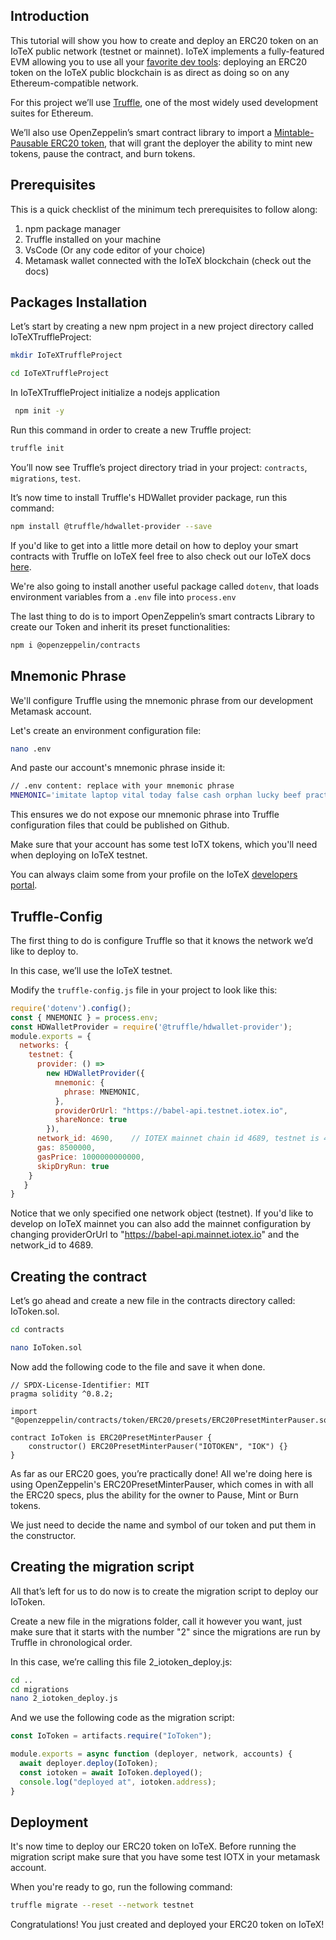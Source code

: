 ## Introduction
This tutorial will show you how to create and deploy an ERC20 token on an IoTeX public network (testnet or mainnet). 
IoTeX implements a fully-featured EVM allowing you to use all your [favorite dev tools](https://docs.iotex.io/dapp-development/web3-development): deploying an ERC20 token on the IoTeX public blockchain is as direct as doing so on any Ethereum-compatible network. 

For this project we’ll use [Truffle](https://trufflesuite.com/), one of the most widely used development suites for Ethereum. 

We’ll also use OpenZeppelin’s smart contract library to import a [Mintable-Pausable ERC20 token](https://github.com/OpenZeppelin/openzeppelin-contracts/blob/master/contracts/token/ERC20/presets/ERC20PresetMinterPauser.sol), that will grant the deployer the ability to mint new tokens, pause the contract, and burn tokens. 

## Prerequisites
This is a quick checklist of the minimum tech prerequisites to follow along: 
1. npm package manager
2. Truffle installed on your machine
3. VsCode (Or any code editor of your choice)
4. Metamask wallet connected with the IoTeX blockchain (check out the docs)

## Packages Installation
Let’s start by creating a new npm project in a new project directory called IoTeXTruffleProject:

```bash
mkdir IoTeXTruffleProject
```
```bash
cd IoTeXTruffleProject
``` 

In IoTeXTruffleProject initialize a nodejs application

```bash
 npm init -y
```

Run this command in order to create a new Truffle project: 

```bash
truffle init
```

You’ll now see Truffle’s project directory triad in your project: `contracts`, `migrations`, `test`.

It’s now time to install Truffle's HDWallet provider package, run this command: 

```bash
npm install @truffle/hdwallet-provider --save
```

If you'd like to get into a little more detail on how to deploy your smart contracts with Truffle on IoTeX feel free to also check out our IoTeX docs [here](https://docs.iotex.io/dapp-development/web3-development/truffle).

We're also going to install another useful package called `dotenv`, that loads environment variables from a `.env` file into `process.env` 

The last thing to do is to import OpenZeppelin’s smart contracts Library to create our Token and inherit its preset functionalities:

```bash
npm i @openzeppelin/contracts
```

## Mnemonic Phrase

We'll configure Truffle using the mnemonic phrase from our development Metamask account.  

Let's create an environment configuration file:

```bash
nano .env
```

And paste our account's mnemonic phrase inside it:

```bash
// .env content: replace with your mnemonic phrase
MNEMONIC='imitate laptop vital today false cash orphan lucky beef practice today pattern force risk draw pipe mutual ball sleep wet orbit badge song trophy'
```

This ensures we do not expose our mnemonic phrase into Truffle configuration files that could be published on Github.

Make sure that your account has some test IoTX tokens, which you'll need when deploying on IoTeX testnet. 

You can always claim some from your profile on the IoTeX [developers portal](https://developers.iotex.io/). 

## Truffle-Config

The first thing to do is configure Truffle so that it knows the network we’d like to deploy to. 

In this case, we’ll use the IoTeX testnet. 

Modify the `truffle-config.js` file in your project to look like this: 

```javascript
require('dotenv').config();
const { MNEMONIC } = process.env;
const HDWalletProvider = require('@truffle/hdwallet-provider');
module.exports = {
  networks: {
    testnet: {
      provider: () =>
        new HDWalletProvider({
          mnemonic: {
            phrase: MNEMONIC,
          },
          providerOrUrl: "https://babel-api.testnet.iotex.io",
          shareNonce: true
        }),
      network_id: 4690,    // IOTEX mainnet chain id 4689, testnet is 4690
      gas: 8500000,
      gasPrice: 1000000000000,
      skipDryRun: true
    }
   }
}
```

Notice that we only specified one network object (testnet). If you'd like to develop on IoTeX mainnet you can also add the mainnet configuration by changing providerOrUrl to "https://babel-api.mainnet.iotex.io" and the network_id to 4689. 

## Creating the contract 

Let’s go ahead and create a new file in the contracts directory called: IoToken.sol. 

```bash
cd contracts
```
```bash
nano IoToken.sol
```

Now  add the following code to the file and save it when done. 

```solidity
// SPDX-License-Identifier: MIT
pragma solidity ^0.8.2;

import "@openzeppelin/contracts/token/ERC20/presets/ERC20PresetMinterPauser.sol";

contract IoToken is ERC20PresetMinterPauser {
    constructor() ERC20PresetMinterPauser("IOTOKEN", "IOK") {}
}
```

As far as our ERC20 goes, you’re practically done! All we're doing here is using OpenZeppelin's ERC20PresetMinterPauser, which comes in with all the ERC20 specs, plus the ability for the owner to Pause, Mint or Burn tokens. 

We just need to decide the name and symbol of our token and put them in the constructor. 

## Creating the migration script

All that’s left for us to do now is to create the migration script to deploy our IoToken. 

Create a new file in the migrations folder, call it however you want, just make sure that it starts with the number "2" since the migrations are run by Truffle in chronological order. 

In this case, we’re calling this file 2_iotoken_deploy.js: 

```bash
cd ..
cd migrations
nano 2_iotoken_deploy.js
```

And we use the following code as the migration script:

```javascript
const IoToken = artifacts.require("IoToken");

module.exports = async function (deployer, network, accounts) {
  await deployer.deploy(IoToken);
  const iotoken = await IoToken.deployed();
  console.log("deployed at", iotoken.address);
}
```

## Deployment
It's now time to deploy our ERC20 token on IoTeX. Before running the migration script make sure that you have some test IOTX in your metamask account. 

When you're ready to go, run the following command: 

```bash
truffle migrate --reset --network testnet
```

Congratulations! You just created and deployed your ERC20 token on IoTeX! 

